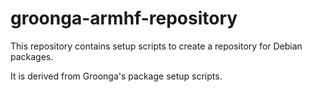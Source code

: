 # groonga-armhf-repository

This repository contains setup scripts to create a repository for Debian packages.

It is derived from Groonga's package setup scripts.
